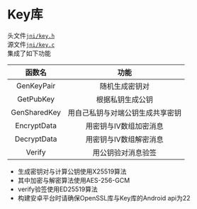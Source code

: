 # Key库
头文件[`jni/key.h`](jni/key.h)  
源文件[`jni/key.c`](jni/key.c)  
集成了如下功能

| 函数名 | 功能 |
| :-: | :-: |
| GenKeyPair | 随机生成密钥对 |
| GetPubKey | 根据私钥生成公钥 |
| GenSharedKey | 用自己私钥与对端公钥生成共享密钥 |
| EncryptData | 用密钥与IV数组加密消息 |
| DecryptData | 用密钥与IV数组解密消息 |
| Verify | 用公钥验对消息验签 |

* 生成密钥对与计算公钥使用X25519算法
* 其中加密与解密算法使用AES-256-GCM
* verify验签使用ED25519算法
* 构建安卓平台时请确保OpenSSL库与Key库的Android api为22
